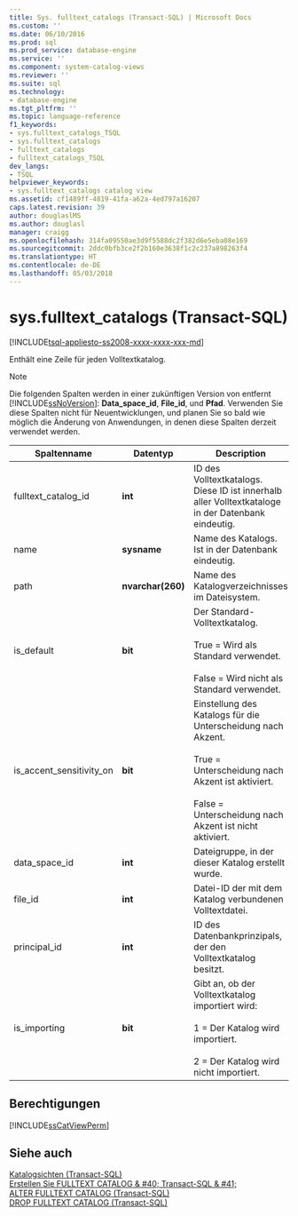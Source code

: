 ```yaml
---
title: Sys. fulltext_catalogs (Transact-SQL) | Microsoft Docs
ms.custom: ''
ms.date: 06/10/2016
ms.prod: sql
ms.prod_service: database-engine
ms.service: ''
ms.component: system-catalog-views
ms.reviewer: ''
ms.suite: sql
ms.technology:
- database-engine
ms.tgt_pltfrm: ''
ms.topic: language-reference
f1_keywords:
- sys.fulltext_catalogs_TSQL
- sys.fulltext_catalogs
- fulltext_catalogs
- fulltext_catalogs_TSQL
dev_langs:
- TSQL
helpviewer_keywords:
- sys.fulltext_catalogs catalog view
ms.assetid: cf1489ff-4819-41fa-a62a-4ed797a16207
caps.latest.revision: 39
author: douglaslMS
ms.author: douglasl
manager: craigg
ms.openlocfilehash: 314fa09550ae3d9f5588dc2f382d6e5eba08e169
ms.sourcegitcommit: 2ddc0bfb3ce2f2b160e3638f1c2c237a898263f4
ms.translationtype: HT
ms.contentlocale: de-DE
ms.lasthandoff: 05/03/2018
---
```

# <a name="sysfulltextcatalogs-transact-sql"></a>sys.fulltext_catalogs (Transact-SQL)
[!INCLUDE[tsql-appliesto-ss2008-xxxx-xxxx-xxx-md](../../includes/tsql-appliesto-ss2008-xxxx-xxxx-xxx-md.md)]

  Enthält eine Zeile für jeden Volltextkatalog.  
  
> [!NOTE]  
>  Die folgenden Spalten werden in einer zukünftigen Version von entfernt [!INCLUDE[ssNoVersion](../../includes/ssnoversion-md.md)]: **Data_space_id**, **File_id**, und **Pfad**. Verwenden Sie diese Spalten nicht für Neuentwicklungen, und planen Sie so bald wie möglich die Änderung von Anwendungen, in denen diese Spalten derzeit verwendet werden.  
 
|Spaltenname|Datentyp|Description|  
|-----------------|---------------|-----------------|  
|fulltext_catalog_id|**int**|ID des Volltextkatalogs. Diese ID ist innerhalb aller Volltextkataloge in der Datenbank eindeutig.|  
|name|**sysname**|Name des Katalogs. Ist in der Datenbank eindeutig.|  
|path|**nvarchar(260)**|Name des Katalogverzeichnisses im Dateisystem.|  
|is_default|**bit**|Der Standard-Volltextkatalog.<br /><br /> True = Wird als Standard verwendet.<br /><br /> False = Wird nicht als Standard verwendet.|  
|is_accent_sensitivity_on|**bit**|Einstellung des Katalogs für die Unterscheidung nach Akzent.<br /><br /> True = Unterscheidung nach Akzent ist aktiviert.<br /><br /> False = Unterscheidung nach Akzent ist nicht aktiviert.|  
|data_space_id|**int**|Dateigruppe, in der dieser Katalog erstellt wurde.|  
|file_id|**int**|Datei-ID der mit dem Katalog verbundenen Volltextdatei.|  
|principal_id|**int**|ID des Datenbankprinzipals, der den Volltextkatalog besitzt.|  
|is_importing|**bit**|Gibt an, ob der Volltextkatalog importiert wird:<br /><br /> 1 = Der Katalog wird importiert.<br /><br /> 2 = Der Katalog wird nicht importiert.|  
  
## <a name="permissions"></a>Berechtigungen  
 [!INCLUDE[ssCatViewPerm](../../includes/sscatviewperm-md.md)]  
  
## <a name="see-also"></a>Siehe auch  
 [Katalogsichten &#40;Transact-SQL&#41;](../../relational-databases/system-catalog-views/catalog-views-transact-sql.md)   
 [Erstellen Sie FULLTEXT CATALOG & #40; Transact-SQL & #41;](../../t-sql/statements/create-fulltext-catalog-transact-sql.md)   
 [ALTER FULLTEXT CATALOG &#40;Transact-SQL&#41;](../../t-sql/statements/alter-fulltext-catalog-transact-sql.md)   
 [DROP FULLTEXT CATALOG &#40;Transact-SQL&#41;](../../t-sql/statements/drop-fulltext-catalog-transact-sql.md)  
  
  
